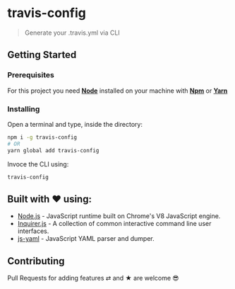 # travis-config

> Generate your .travis.yml via CLI 

## Getting Started

### Prerequisites

For this project you need [__Node__](https://nodejs.org/en/) installed on your machine with [__Npm__](https://www.npmjs.com/) or [__Yarn__](https://yarnpkg.com)

### Installing

Open a terminal and type, inside the directory:
```bash
npm i -g travis-config 
# OR
yarn global add travis-config
```

Invoce the CLI using:
```bash
travis-config
```

## Built with ❤️ using:

* [Node.js](https://nodejs.org) - JavaScript runtime built on Chrome's V8 JavaScript engine.
* [Inquirer.js](https://github.com/SBoudrias/Inquirer.js/) - A collection of common interactive command line user interfaces.
* [js-yaml](https://github.com/nodeca/js-yaml/) - JavaScript YAML parser and dumper.

## Contributing

Pull Requests for adding features ⇄ and ★ are welcome 😎
